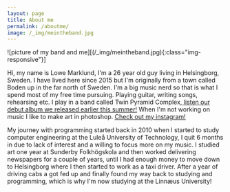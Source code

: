 ```yaml
---
layout: page
title: About me
permalink: /aboutme/
image: /_img/meintheband.jpg
---
```

![picture of my band and me][(/_img/meintheband.jpg){:class="img-responsive"}]

Hi, my name is Lowe Marklund, I'm a 26 year old guy living in Helsingborg, Sweden. I have lived here since 2015 but I'm originally from a town called Boden up in the far north of Sweden. I'm a big music nerd so that is what I spend most of my free time pursuing. Playing guitar, writing songs, rehearsing etc. I play in a band called Twin Pyramid Complex,<a href="https://twinpyramidcomplex.bandcamp.com/album/jinx-equilibria" target="_blank"> listen our debut album we released earlier this summer!</a> When I'm not working on music I like to make art in photoshop. <a href="https://www.instagram.com/lowe_marklund/" target="_blank"> Check out my instagram!</a> 

My journey with programming started back in 2010 when I started to study computer engineering at the Luleå University of Technology, I quit 6 months in due to lack of interest and a willing to focus more on my music. I studied art one year at Sunderby Folkhögskola and then worked delivering newspapers for a couple of years, until I had enough money to move down to Helsingborg where I then started to work as a taxi driver. After a year of driving cabs a got fed up and finally found my way back to studying and programming, which is why I'm now studying at the Linnæus University! 
